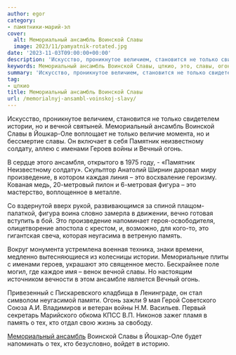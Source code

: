 ```yaml
---
author: egor
category:
- памятники-марий-эл
cover:
  alt: Мемориальный ансамбль Воинской Славы
  image: 2023/11/pamyatnik-rotated.jpg
date: '2023-11-03T09:00:00+00:00'
description: 'Искусство, проникнутое величием, становится не только свидетелем истории, но и вечной святыней. Мемориальный ансамбль Воинской Славы в Йошкар-Оле...'
keywords: Мемориальный ансамбль Воинской Славы, цпкио, это, славы, огонь, только, истории, вечной, мемориальный, ансамбль, воинской, йошкар, оле, памятник, неизвестному, солдату, именами
summary: 'Искусство, проникнутое величием, становится не только свидетелем истории, но и вечной святыней. Мемориальный ансамбль Воинской Славы в Йошкар-Оле...'
tag:
- цпкио
title: Мемориальный ансамбль Воинской Славы
url: /memorialnyj-ansambl-voinskoj-slavy/
---
```


Искусство, проникнутое величием, становится не только свидетелем истории, но и вечной святыней. Мемориальный ансамбль Воинской Славы в Йошкар-Оле воплощает не только величие момента, но и бессмертие славы. Он включает в себя Памятник неизвестному солдату, аллею с именами Героев войны и Вечный огонь.

В сердце этого ансамбля, открытого в 1975 году, - «Памятник Неизвестному солдату». Скульптор Анатолий Ширнин даровал миру произведение, в котором каждая линия – это восхваление героизму. Кованая медь, 20-метровый пилон и 6-метровая фигура – это мастерство, воплощенное в металле.

Со вздернутой вверх рукой, развивающимся за спиной плащом-палаткой, фигура воина словно замерла в движении, вечно готовая вступить в бой. Это произведение напоминает героя-освободителя, олицетворение апостола с крестом, и, возможно, для кого-то, это гигантская свеча, которая неугасима в ветреную память.

Вокруг монумента устремлена военная техника, знаки времени, медленно вытесняющиеся из колесницы истории. Мемориальные плиты с именами героев, украшают это священное место. Бескрайнее поле могил, где каждое имя – венок вечной славы. Но настоящим источником вечности в этом ансамбле является Вечный огонь.

Привезенный с Пискаревского кладбища в Ленинграде, он стал символом неугасимой памяти. Огонь зажли 9 мая Герой Советского Союза А.И. Владимиров и ветеран войны Н.М. Васильев. Первый секретарь Марийского обкома КПСС В.П. Никонов зажег пламя в память о тех, кто отдал свою жизнь за свободу.

[Мемориальный ансамбль](/wwi/) Воинской Славы в Йошкар-Оле будет напоминать о тех, кто безусловно, войдет в историю.